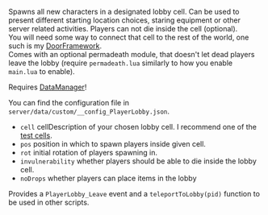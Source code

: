 Spawns all new characters in a designated lobby cell. Can be used to present different starting location choices, staring equipment or other server related activities. Players can not die inside the cell (optional).  
You will need some way to connect that cell to the rest of the world, one such is my [DoorFramework](https://github.com/tes3mp-scripts/DoorFramework).  
Comes with an optional permadeath module, that doesn't let dead players leave the lobby (require `permadeath.lua` similarly to how you enable `main.lua` to enable).

Requires [DataManager](https://github.com/tes3mp-scripts/DataManager)!

You can find the configuration file in `server/data/custom/__config_PlayerLobby.json`.
* `cell` cellDescription of your chosen lobby cell. I recommend one of the [test cells](https://en.uesp.net/wiki/Morrowind:Test_Cells).
* `pos` position in which to spawn players inside given cell.
* `rot` initial rotation of players spawning in.
* `invulnerability` whether players should be able to die inside the lobby cell.
* `noDrops` whether players can place items in the lobby

Provides a `PlayerLobby_Leave` event and a `teleportToLobby(pid)` function to be used in other scripts.